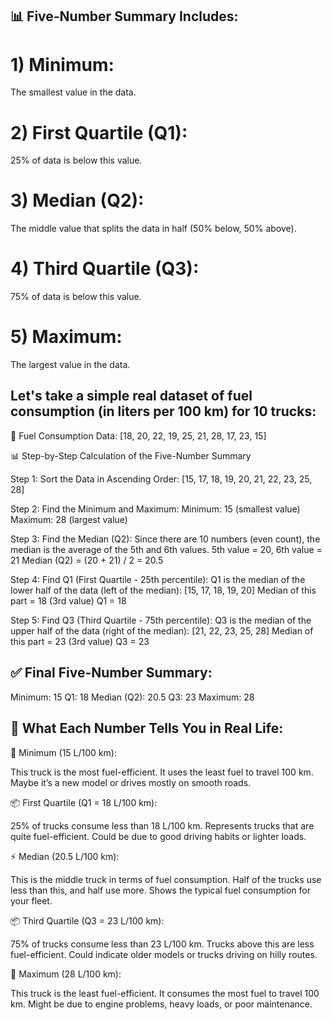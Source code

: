 ## 📊 Five-Number Summary Includes:

# 1) Minimum: 
The smallest value in the data.

# 2) First Quartile (Q1): 
25% of data is below this value.

# 3) Median (Q2): 
The middle value that splits the data in half (50% below, 50% above).

# 4) Third Quartile (Q3): 
75% of data is below this value.

# 5) Maximum: 
The largest value in the data.


## Let's take a simple real dataset of fuel consumption (in liters per 100 km) for 10 trucks:

🚚 Fuel Consumption Data:
[18, 20, 22, 19, 25, 21, 28, 17, 23, 15]

📊 Step-by-Step Calculation of the Five-Number Summary

Step 1: Sort the Data in Ascending Order:
[15, 17, 18, 19, 20, 21, 22, 23, 25, 28]

Step 2: Find the Minimum and Maximum:
Minimum: 15 (smallest value)
Maximum: 28 (largest value)

Step 3: Find the Median (Q2):
Since there are 10 numbers (even count), the median is the average of the 5th and 6th values.
5th value = 20, 6th value = 21
Median (Q2) = (20 + 21) / 2 = 20.5

Step 4: Find Q1 (First Quartile - 25th percentile):
Q1 is the median of the lower half of the data (left of the median):
[15, 17, 18, 19, 20]
Median of this part = 18 (3rd value)
Q1 = 18

Step 5: Find Q3 (Third Quartile - 75th percentile):
Q3 is the median of the upper half of the data (right of the median):
[21, 22, 23, 25, 28]
Median of this part = 23 (3rd value)
Q3 = 23

## ✅ Final Five-Number Summary:
Minimum: 15
Q1: 18
Median (Q2): 20.5
Q3: 23
Maximum: 28

## 🚀 What Each Number Tells You in Real Life:

🔽 Minimum (15 L/100 km):

This truck is the most fuel-efficient.
It uses the least fuel to travel 100 km.
Maybe it’s a new model or drives mostly on smooth roads.

📦 First Quartile (Q1 = 18 L/100 km):

25% of trucks consume less than 18 L/100 km.
Represents trucks that are quite fuel-efficient.
Could be due to good driving habits or lighter loads.

⚡ Median (20.5 L/100 km):

This is the middle truck in terms of fuel consumption.
Half of the trucks use less than this, and half use more.
Shows the typical fuel consumption for your fleet.

📦 Third Quartile (Q3 = 23 L/100 km):

75% of trucks consume less than 23 L/100 km.
Trucks above this are less fuel-efficient.
Could indicate older models or trucks driving on hilly routes.

🔼 Maximum (28 L/100 km):

This truck is the least fuel-efficient.
It consumes the most fuel to travel 100 km.
Might be due to engine problems, heavy loads, or poor maintenance.